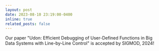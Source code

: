 ```yaml
---
layout: post
date: 2023-08-10 23:19:00-0400
inline: true
related_posts: false
---
```


Our paper "Udon: Efficient Debugging of User-Defined Functions in Big
Data Systems with Line-by-Line Control" is accepted by SIGMOD, 2024!
